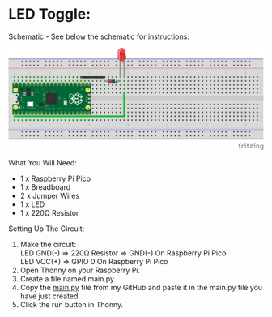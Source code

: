 # LED Toggle:
Schematic - See below the schematic for instructions:
 
![](Schematic.png)
 
What You Will Need:
- 1 x Raspberry Pi Pico
- 1 x Breadboard
- 2 x Jumper Wires
- 1 x LED
- 1 x 220Ω Resistor

Setting Up The Circuit:
1. Make the circuit: \
   LED GND(-) => 220Ω Resistor => GND(-) On Raspberry Pi Pico \
   LED VCC(+) => GPIO 0 On Raspberry Pi Pico
2. Open Thonny on your Raspberry Pi.
3. Create a file named main.py.
4. Copy the [main.py](main.py) file from my GitHub and paste it in the main.py file you have just created.
5. Click the run button in Thonny.
